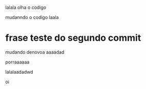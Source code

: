 lalala olha o codigo

mudanndo o  codigo laala
# frase teste do segundo commit
mudando denovoa aaaadad

porraaaaaa

lalalaadadwd

oi